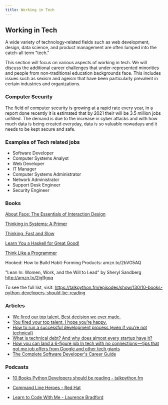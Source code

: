 ```yaml
---
title: Working in Tech
---
```

## Working in Tech

A wide variety of technology-related fields such as web development, design, data science, and product management are often lumped into the catch-all term "tech."

This section will focus on various aspects of working in tech. We will discuss the additional career challenges that under-represented minorities and people from non-traditional education backgrounds face. This includes issues such as sexism and ageism that have been particularly prevalent in certain industries and organizations. 

### Computer Security

The field of computer security is growing at a rapid rate every year, in a report done recently it is estimated that by 2021 their will be 3.5 million jobs unfilled. The demand is due to the increase in cyber attacks and with how much data is being created everyday, data is so valuable nowadays and it needs to be kept secure and safe.

### Examples of Tech related jobs
- Software Developer
- Computer Systems Analyst
- Web Developer
- IT Manager
- Computer Systems Administrator
- Network Administrator
- Support Desk Engineer
- Security Engineer

### Books

[About Face: The Essentials of Interaction Design](https://amzn.to/2uwtugk)

[Thinking in Systems: A Primer](https://amzn.to/2u6FbJF)

[Thinking, Fast and Slow](https://amzn.to/2tnnlTN)

[Learn You a Haskell for Great Good!](https://amzn.to/2veOjdv)

[Think Like a Programmer](https://www.nostarch.com/thinklikeaprogrammer)

Hooked: How to Build Habit-Forming Products: amzn.to/2bVG5AQ

"Lean In: Women, Work, and the Will to Lead" by Sheryl Sandberg http://amzn.to/2igRgoq

To see the full list, visit: https://talkpython.fm/episodes/show/130/10-books-python-developers-should-be-reading

### Articles

* [We fired our top talent. Best decision we ever made.](https://medium.freecodecamp.org/we-fired-our-top-talent-best-decision-we-ever-made-4c0a99728fde)
* [You fired your top talent. I hope you’re happy.](https://medium.com/@deusexmachina667/you-fired-your-top-talent-i-hope-youre-happy-cf57c41183dd)
* [How to run a successful development process (even if you’re not technical)](https://medium.freecodecamp.org/how-to-run-a-successful-development-process-even-if-youre-not-technical-185d0558c89a)
* [What is technical debt? And why does almost every startup have it?](https://medium.freecodecamp.org/what-is-technical-debt-and-why-do-most-startups-have-it-9a54458daabf)
* [How you can land a 6-figure job In tech with no connections — tips that got me job offers from Google and other tech giants](https://medium.freecodecamp.org/how-you-can-land-a-6-figure-job-in-tech-with-no-connections-6eed0de26ea4)
* [The Complete Software Developer's Career Guide](https://simpleprogrammer.com/products/careerguide/)

### Podcasts

* [10 Books Python Developers should be reading - talkpython.fm](https://talkpython.fm/episodes/show/130/10-books-python-developers-should-be-reading)

* [Command Line Heroes - Red Hat](https://www.redhat.com/en/command-line-heroes)

* [Learn to Code With Me - Laurence Bradford](https://learntocodewith.me/podcast/)
